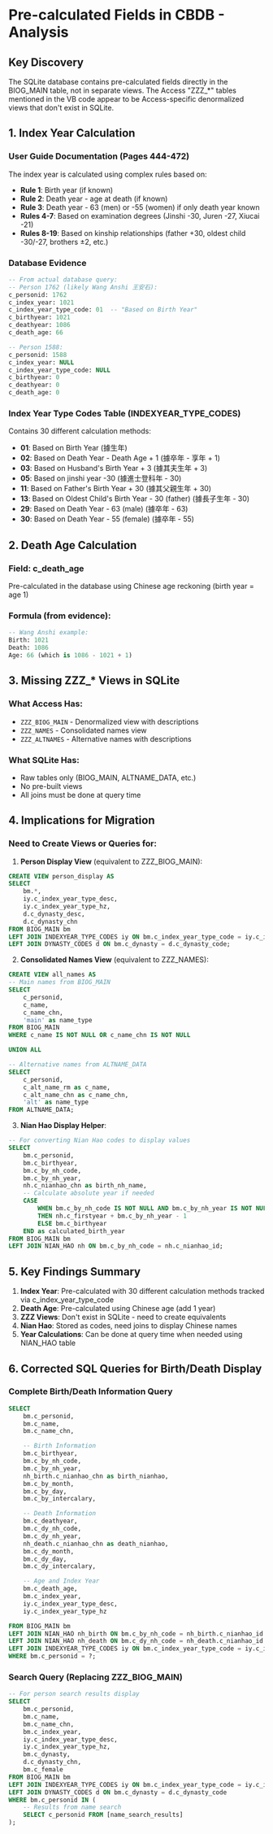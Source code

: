 # Pre-calculated Fields in CBDB - Analysis

## Key Discovery
The SQLite database contains pre-calculated fields directly in the BIOG_MAIN table, not in separate views. The Access "ZZZ_*" tables mentioned in the VB code appear to be Access-specific denormalized views that don't exist in SQLite.

## 1. Index Year Calculation

### User Guide Documentation (Pages 444-472)
The index year is calculated using complex rules based on:
- **Rule 1**: Birth year (if known)
- **Rule 2**: Death year - age at death (if known)
- **Rule 3**: Death year - 63 (men) or -55 (women) if only death year known
- **Rules 4-7**: Based on examination degrees (Jinshi -30, Juren -27, Xiucai -21)
- **Rules 8-19**: Based on kinship relationships (father +30, oldest child -30/-27, brothers ±2, etc.)

### Database Evidence
```sql
-- From actual database query:
-- Person 1762 (likely Wang Anshi 王安石):
c_personid: 1762
c_index_year: 1021
c_index_year_type_code: 01  -- "Based on Birth Year"
c_birthyear: 1021
c_deathyear: 1086
c_death_age: 66

-- Person 1588:
c_personid: 1588
c_index_year: NULL
c_index_year_type_code: NULL
c_birthyear: 0
c_deathyear: 0
c_death_age: 0
```

### Index Year Type Codes Table (INDEXYEAR_TYPE_CODES)
Contains 30 different calculation methods:
- **01**: Based on Birth Year (據生年)
- **02**: Based on Death Year - Death Age + 1 (據卒年 - 享年 + 1)
- **03**: Based on Husband's Birth Year + 3 (據其夫生年 + 3)
- **05**: Based on jinshi year -30 (據進士登科年 - 30)
- **11**: Based on Father's Birth Year + 30 (據其父親生年 + 30)
- **13**: Based on Oldest Child's Birth Year - 30 (father) (據長子生年 - 30)
- **29**: Based on Death Year - 63 (male) (據卒年 - 63)
- **30**: Based on Death Year - 55 (female) (據卒年 - 55)

## 2. Death Age Calculation

### Field: c_death_age
Pre-calculated in the database using Chinese age reckoning (birth year = age 1)

### Formula (from evidence):
```sql
-- Wang Anshi example:
Birth: 1021
Death: 1086
Age: 66 (which is 1086 - 1021 + 1)
```

## 3. Missing ZZZ_* Views in SQLite

### What Access Has:
- `ZZZ_BIOG_MAIN` - Denormalized view with descriptions
- `ZZZ_NAMES` - Consolidated names view
- `ZZZ_ALTNAMES` - Alternative names with descriptions

### What SQLite Has:
- Raw tables only (BIOG_MAIN, ALTNAME_DATA, etc.)
- No pre-built views
- All joins must be done at query time

## 4. Implications for Migration

### Need to Create Views or Queries for:

1. **Person Display View** (equivalent to ZZZ_BIOG_MAIN):
```sql
CREATE VIEW person_display AS
SELECT
    bm.*,
    iy.c_index_year_type_desc,
    iy.c_index_year_type_hz,
    d.c_dynasty_desc,
    d.c_dynasty_chn
FROM BIOG_MAIN bm
LEFT JOIN INDEXYEAR_TYPE_CODES iy ON bm.c_index_year_type_code = iy.c_index_year_type_code
LEFT JOIN DYNASTY_CODES d ON bm.c_dynasty = d.c_dynasty_code;
```

2. **Consolidated Names View** (equivalent to ZZZ_NAMES):
```sql
CREATE VIEW all_names AS
-- Main names from BIOG_MAIN
SELECT
    c_personid,
    c_name,
    c_name_chn,
    'main' as name_type
FROM BIOG_MAIN
WHERE c_name IS NOT NULL OR c_name_chn IS NOT NULL

UNION ALL

-- Alternative names from ALTNAME_DATA
SELECT
    c_personid,
    c_alt_name_rm as c_name,
    c_alt_name_chn as c_name_chn,
    'alt' as name_type
FROM ALTNAME_DATA;
```

3. **Nian Hao Display Helper**:
```sql
-- For converting Nian Hao codes to display values
SELECT
    bm.c_personid,
    bm.c_birthyear,
    bm.c_by_nh_code,
    bm.c_by_nh_year,
    nh.c_nianhao_chn as birth_nh_name,
    -- Calculate absolute year if needed
    CASE
        WHEN bm.c_by_nh_code IS NOT NULL AND bm.c_by_nh_year IS NOT NULL
        THEN nh.c_firstyear + bm.c_by_nh_year - 1
        ELSE bm.c_birthyear
    END as calculated_birth_year
FROM BIOG_MAIN bm
LEFT JOIN NIAN_HAO nh ON bm.c_by_nh_code = nh.c_nianhao_id;
```

## 5. Key Findings Summary

1. **Index Year**: Pre-calculated with 30 different calculation methods tracked via c_index_year_type_code
2. **Death Age**: Pre-calculated using Chinese age (add 1 year)
3. **ZZZ Views**: Don't exist in SQLite - need to create equivalents
4. **Nian Hao**: Stored as codes, need joins to display Chinese names
5. **Year Calculations**: Can be done at query time when needed using NIAN_HAO table

## 6. Corrected SQL Queries for Birth/Death Display

### Complete Birth/Death Information Query
```sql
SELECT
    bm.c_personid,
    bm.c_name,
    bm.c_name_chn,

    -- Birth Information
    bm.c_birthyear,
    bm.c_by_nh_code,
    bm.c_by_nh_year,
    nh_birth.c_nianhao_chn as birth_nianhao,
    bm.c_by_month,
    bm.c_by_day,
    bm.c_by_intercalary,

    -- Death Information
    bm.c_deathyear,
    bm.c_dy_nh_code,
    bm.c_dy_nh_year,
    nh_death.c_nianhao_chn as death_nianhao,
    bm.c_dy_month,
    bm.c_dy_day,
    bm.c_dy_intercalary,

    -- Age and Index Year
    bm.c_death_age,
    bm.c_index_year,
    iy.c_index_year_type_desc,
    iy.c_index_year_type_hz

FROM BIOG_MAIN bm
LEFT JOIN NIAN_HAO nh_birth ON bm.c_by_nh_code = nh_birth.c_nianhao_id
LEFT JOIN NIAN_HAO nh_death ON bm.c_dy_nh_code = nh_death.c_nianhao_id
LEFT JOIN INDEXYEAR_TYPE_CODES iy ON bm.c_index_year_type_code = iy.c_index_year_type_code
WHERE bm.c_personid = ?;
```

### Search Query (Replacing ZZZ_BIOG_MAIN)
```sql
-- For person search results display
SELECT
    bm.c_personid,
    bm.c_name,
    bm.c_name_chn,
    bm.c_index_year,
    iy.c_index_year_type_desc,
    iy.c_index_year_type_hz,
    bm.c_dynasty,
    d.c_dynasty_chn,
    bm.c_female
FROM BIOG_MAIN bm
LEFT JOIN INDEXYEAR_TYPE_CODES iy ON bm.c_index_year_type_code = iy.c_index_year_type_code
LEFT JOIN DYNASTY_CODES d ON bm.c_dynasty = d.c_dynasty_code
WHERE bm.c_personid IN (
    -- Results from name search
    SELECT c_personid FROM [name_search_results]
);
```